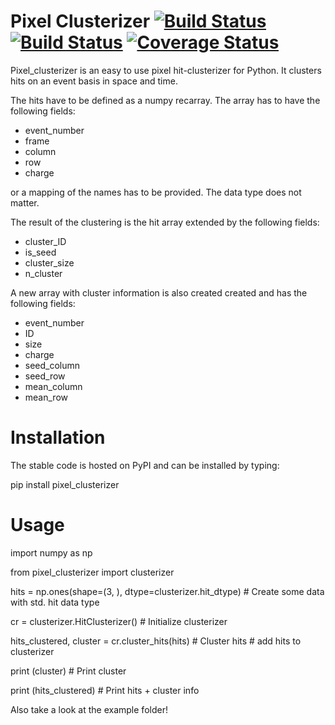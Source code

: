 # Pixel Clusterizer [![Build Status](https://travis-ci.org/SiLab-Bonn/pixel_clusterizer.svg?branch=master)](https://travis-ci.org/SiLab-Bonn/pixel_clusterizer) [![Build Status](https://ci.appveyor.com/api/projects/status/github/SiLab-Bonn/pixel_clusterizer)](https://ci.appveyor.com/project/SiLab-Bonn/pixel_clusterizer) [![Coverage Status](https://coveralls.io/repos/SiLab-Bonn/pixel_clusterizer/badge.svg?branch=development&service=github)](https://coveralls.io/github/SiLab-Bonn/pixel_clusterizer?branch=master)

Pixel_clusterizer is an easy to use pixel hit-clusterizer for Python. It clusters hits on an event basis in space and time.
 
The hits have to be defined as a numpy recarray. The array has to have the following fields:
- event_number
- frame
- column
- row
- charge

or a mapping of the names has to be provided. The data type does not matter.

The result of the clustering is the hit array extended by the following fields:
- cluster_ID
- is_seed
- cluster_size
- n_cluster

A new array with cluster information is also created created and has the following fields:
- event_number
- ID
- size
- charge
- seed_column
- seed_row
- mean_column
- mean_row



# Installation

The stable code is hosted on PyPI and can be installed by typing:

pip install pixel_clusterizer

# Usage

import numpy as np

from pixel_clusterizer import clusterizer

hits = np.ones(shape=(3, ), dtype=clusterizer.hit_dtype)  # Create some data with std. hit data type

cr = clusterizer.HitClusterizer()  # Initialize clusterizer

hits_clustered, cluster = cr.cluster_hits(hits)  # Cluster hits  # add hits to clusterizer

print (cluster)  # Print cluster

print (hits_clustered)  # Print hits + cluster info

Also take a look at the example folder!

